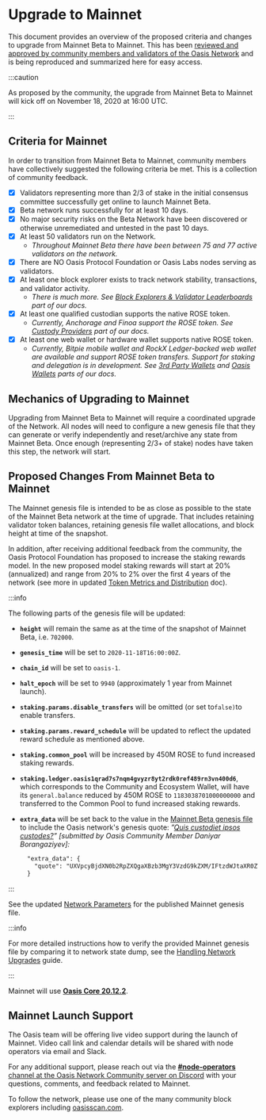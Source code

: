 # Upgrade to Mainnet

This document provides an overview of the proposed criteria and changes to upgrade from Mainnet Beta to Mainnet. This has been [reviewed and approved by community members and validators of the Oasis Network](https://github.com/oasisprotocol/community/discussions/1) and is being reproduced and summarized here for easy access.

:::caution

As proposed by the community, the upgrade from Mainnet Beta to Mainnet will kick off on November 18, 2020 at 16:00 UTC.

:::

## Criteria for Mainnet

In order to transition from Mainnet Beta to Mainnet, community members have collectively suggested the following criteria be met. This is a collection of community feedback.

* [x] Validators representing more than 2/3 of stake in the initial consensus committee successfully get online to launch Mainnet Beta.
* [x] Beta network runs successfully for at least 10 days.
* [x] No major security risks on the Beta Network have been discovered or otherwise unremediated and untested in the past 10 days.
* [x] At least 50 validators run on the Network.
  * _Throughout Mainnet Beta there have been between 75 and 77 active validators on the network._
* [x] There are NO Oasis Protocol Foundation or Oasis Labs nodes serving as validators.
* [x] At least one block explorer exists to track network stability, transactions, and validator activity.
  * _There is much more. See_ [_Block Explorers & Validator Leaderboards_][archived - block explorers] _part of our docs._
* [x] At least one qualified custodian supports the native ROSE token.
  * _Currently, Anchorage and Finoa support the ROSE token. See_ [_Custody Providers_](../../../general/manage-tokens/holding-rose-tokens/custody-providers.md) _part of our docs._
* [x] At least one web wallet or hardware wallet supports native ROSE token.
  * _Currently, Bitpie mobile wallet and RockX Ledger-backed web wallet are available and support ROSE token transfers. Support for staking and delegation is in development. See_ [_3rd Party Wallets_](../../../general/manage-tokens/holding-rose-tokens/) _and_ [_Oasis Wallets_](../../../general/manage-tokens/oasis-wallets) _parts of our docs._

[archived - block explorers]: https://github.com/oasisprotocol/docs/blob/0aeeb93a6e7c9001925923661e4eb3340ec4fb4b/docs/general/community-resources/community-made-resources.md#block-explorers--validator-leaderboards-block-explorers-validator-leaderboards

## Mechanics of Upgrading to Mainnet

Upgrading from Mainnet Beta to Mainnet will require a coordinated upgrade of the Network. All nodes will need to configure a new genesis file that they can generate or verify independently and reset/archive any state from Mainnet Beta. Once enough (representing 2/3+ of stake) nodes have taken this step, the network will start.

## Proposed Changes From Mainnet Beta to Mainnet

The Mainnet genesis file is intended to be as close as possible to the state of the Mainnet Beta network at the time of upgrade. That includes retaining validator token balances, retaining genesis file wallet allocations, and block height at time of the snapshot.

In addition, after receiving additional feedback from the community, the Oasis Protocol Foundation has proposed to increase the staking rewards model. In the new proposed model staking rewards will start at 20% (annualized) and range from 20% to 2% over the first 4 years of the network (see more in updated [Token Metrics and Distribution](../../../general/oasis-network/token-metrics-and-distribution.mdx) doc).

:::info

The following parts of the genesis file will be updated:

* **`height`** will remain the same as at the time of the snapshot of Mainnet Beta, i.e. `702000`.
* **`genesis_time`** will be set to `2020-11-18T16:00:00Z`.
* **`chain_id`** will be set to `oasis-1`.
* **`halt_epoch`** will be set to `9940` (approximately 1 year from Mainnet launch).
* **`staking.params.disable_transfers`** will be omitted (or set to`false)`to enable transfers.
* **`staking.params.reward_schedule`** will be updated to reflect the updated reward schedule as mentioned above.
* **`staking.common_pool`** will be increased by 450M ROSE to fund increased staking rewards.
* **`staking.ledger.oasis1qrad7s7nqm4gvyzr8yt2rdk0ref489rn3vn400d6`**, which corresponds to the Community and Ecosystem Wallet, will have its `general.balance` reduced by 450M ROSE to `1183038701000000000` and transferred to the Common Pool to fund increased staking rewards.
* **`extra_data`** will be set back to the value in the [Mainnet Beta genesis file](https://github.com/oasisprotocol/mainnet-artifacts/releases/download/2020-10-01/genesis.json) to include the Oasis network's genesis quote: _”_[_Quis custodiet ipsos custodes?_](https://en.wikipedia.org/wiki/Quis_custodiet_ipsos_custodes%3F)_” \[submitted by Oasis Community Member Daniyar Borangaziyev\]:_

  ```diff
    "extra_data": {
      "quote": "UXVpcyBjdXN0b2RpZXQgaXBzb3MgY3VzdG9kZXM/IFtzdWJtaXR0ZWQgYnkgT2FzaXMgQ29tbXVuaXR5IE1lbWJlciBEYW5peWFyIEJvcmFuZ2F6aXlldl0="
    }
  ```

:::

See the updated [Network Parameters](../README.md) for the published Mainnet genesis file.

:::info

For more detailed instructions how to verify the provided Mainnet genesis file by comparing it to network state dump, see the [Handling Network Upgrades](../../run-your-node/maintenance/handling-network-upgrades.md#example-diff-for-mainnet-beta-to-mainnet-network-upgrade) guide.

:::

Mainnet will use [**Oasis Core 20.12.2**](https://github.com/oasisprotocol/oasis-core/releases/tag/v20.12.2).

## Mainnet Launch Support

The Oasis team will be offering live video support during the launch of Mainnet. Video call link and calendar details will be shared with node operators via email and Slack.

For any additional support, please reach out via the [**#node-operators** channel at the Oasis Network Community server on Discord](../../../get-involved/README.md) with your questions, comments, and feedback related to Mainnet.

To follow the network, please use one of the many community block explorers including [oasisscan.com](https://www.oasisscan.com/).
